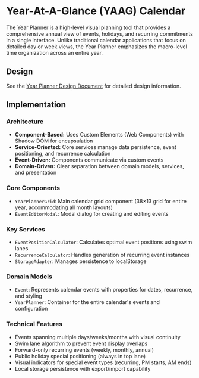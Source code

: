 # Year-At-A-Glance (YAAG) Calendar

The Year Planner is a high-level visual planning tool that provides a comprehensive annual view of events, holidays, and recurring commitments in a single interface. Unlike traditional calendar applications that focus on detailed day or week views, the Year Planner emphasizes the macro-level time organization across an entire year.

## Design

See the [Year Planner Design Document](doc/design.md) for detailed design information.

## Implementation

### Architecture
- **Component-Based:** Uses Custom Elements (Web Components) with Shadow DOM for encapsulation
- **Service-Oriented:** Core services manage data persistence, event positioning, and recurrence calculation
- **Event-Driven:** Components communicate via custom events
- **Domain-Driven:** Clear separation between domain models, services, and presentation

### Core Components
- `YearPlannerGrid`: Main calendar grid component (38×13 grid for entire year, accommodating all month layouts)
- `EventEditorModal`: Modal dialog for creating and editing events

### Key Services
- `EventPositionCalculator`: Calculates optimal event positions using swim lanes
- `RecurrenceCalculator`: Handles generation of recurring event instances
- `StorageAdapter`: Manages persistence to localStorage

### Domain Models
- `Event`: Represents calendar events with properties for dates, recurrence, and styling
- `YearPlanner`: Container for the entire calendar's events and configuration

### Technical Features
- Events spanning multiple days/weeks/months with visual continuity
- Swim lane algorithm to prevent event display overlaps
- Forward-only recurring events (weekly, monthly, annual)
- Public holiday special positioning (always in top lane)
- Visual indicators for special event types (recurring, PM starts, AM ends)
- Local storage persistence with export/import capability
